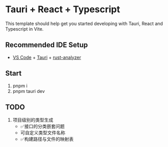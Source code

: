 # Tauri + React + Typescript

This template should help get you started developing with Tauri, React and Typescript in Vite.

## Recommended IDE Setup

- [VS Code](https://code.visualstudio.com/) + [Tauri](https://marketplace.visualstudio.com/items?itemName=tauri-apps.tauri-vscode) + [rust-analyzer](https://marketplace.visualstudio.com/items?itemName=rust-lang.rust-analyzer)

## Start

1. pnpm i
2. pnpm tauri dev

## TODO
1. 项目级别的类型生成
    - ✅接口的分类嵌套问题
    - 可自定义类型文件名称
    - ✅构建路径与文件的映射表